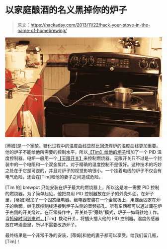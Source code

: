 # 以家庭酿酒的名义黑掉你的炉子

> 原文：<https://hackaday.com/2013/11/22/hack-your-stove-in-the-name-of-homebrewing/>

![stovehack](img/c04cd5e508fbaf4c4bdaab24b992a464.png)

[蒂姆]是一个家酿。糖化过程中的温度曲线显然比回流焊炉的温度曲线更加重要。他的炉子不能给他所需要的控制水平，所以[【Tim】给他的炉子](http://tim.cexx.org/?p=1092)增加了一个 PID 温度控制器。电炉一般用一个[【无限开关】](http://en.wikipedia.org/wiki/Infinite_switch)来控制燃烧器。无限开关只不过是一个封装中的一个电阻和一个双金属片。对于精确的温度控制不是很好。这种技术的巧妙之处在于它是可逆的，并且对炉子的视觉影响很小。一个挂着电线的炉子不仅会有电气危险，还会在[Tim]和他的妻子之间造成危险。

[Tim 的] brewpot 只能安装在炉子最大的燃烧器上，所以这是唯一需要 PID 控制的燃烧器。为了简单起见，他把商用 PID 控制器放在炉子的外壳外面。在炉子里，[蒂姆]增加了一个固态继电器。继电器安装在一个金属板上，用螺丝固定在炉子的后面。继电器控制线连接到炉子左侧的音频插孔。所有东西都可以通过藏在炉子右侧的开关绕过。在正常操作中，开关处于“旁路”模式，炉子一如既往地工作。当[捣碎时间到来时，](http://beersmith.com/blog/2012/12/20/mash-temperature-and-beer-body-in-all-grain-brewing/)【Tim】拨动开关，将插头插入他的 PID 控制器。温度传感器放在啤酒壶里，所以不需要改造炉子。

最终结果是一个非常干净的安装，[蒂姆]和他的妻子都可以享受。给我们留几瓶，[Tim]！